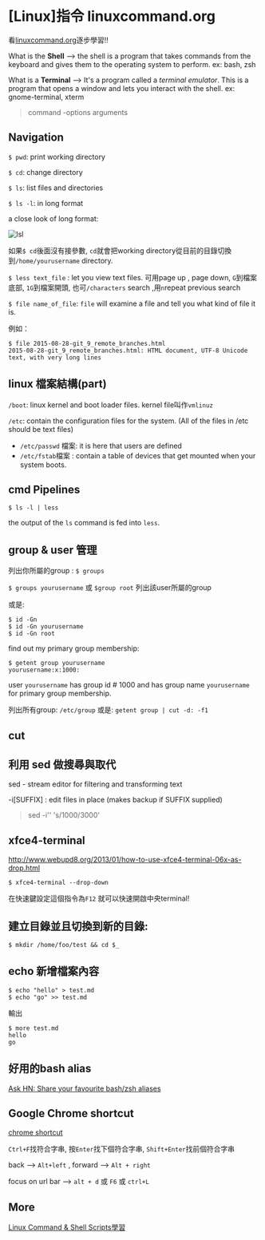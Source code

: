 # [Linux]指令  linuxcommand.org

看[linuxcommand.org](http://linuxcommand.org/)逐步學習!! 


What is the **Shell** --> the shell is a program that takes commands from the keyboard and gives them to the operating system to perform. ex: bash, zsh

What is a **Terminal** --> It's a program called a *terminal emulator*. This is a program that opens a window and lets you interact with the shell. ex: gnome-terminal, xterm

> command -options arguments

## Navigation 

`$ pwd`: print working directory

`$ cd`: change directory

`$ ls`: list files and directories

`$ ls -l`: in long format

a close look of long format: 

![lsl](http://imgur.com/XYeEqRQl.png)


如果`$ cd`後面沒有接參數, `cd`就會把working directory從目前的目錄切換到`/home/yourusername` directory.

`$ less text_file` : let you view text files. 可用page up , page down, `G`到檔案底部, `1G`到檔案開頭, 也可`/characters` search ,用`n`repeat previous search


`$ file name_of_file`: `file` will examine a file and tell you what kind of file it is.

例如：

```
$ file 2015-08-28-git_9_remote_branches.html 
2015-08-28-git_9_remote_branches.html: HTML document, UTF-8 Unicode text, with very long lines
```

## linux 檔案結構(part)

`/boot`: linux kernel and boot loader files.  kernel file叫作`vmlinuz`

`/etc`: contain the configuration files for the system.  (All of the files in /etc should be text files)

  - `/etc/passwd` 檔案: it is here that users are defined
  - `/etc/fstab`檔案 : contain a table of  devices that get mounted when your system boots.


## cmd Pipelines

```
$ ls -l | less
```

the output of the `ls` command is fed into `less`.



## group & user 管理

列出你所屬的group :  `$ groups`

`$ groups yourusername` 或 `$group root` 列出該user所屬的group

或是: 

```
$ id -Gn
$ id -Gn yourusername
$ id -Gn root
```

find out my primary group membership: 

```
$ getent group yourusername
yourusername:x:1000:
```

user `yourusername` has group id # 1000 and has group name `yourusername` for primary group membership.



列出所有group: `/etc/group` 或是: `getent group | cut -d: -f1`




## cut 


## 利用 sed 做搜尋與取代

sed - stream editor for filtering and transforming text

 -i[SUFFIX] : edit files in place (makes backup if SUFFIX supplied)

 > sed -i'' 's/1000/3000'


## xfce4-terminal

http://www.webupd8.org/2013/01/how-to-use-xfce4-terminal-06x-as-drop.html

``` 
$ xfce4-terminal --drop-down
```

在快速鍵設定這個指令為`F12` 就可以快速開啟中央terminal! 


## 建立目錄並且切換到新的目錄:

```
$ mkdir /home/foo/test && cd $_
```

## echo 新增檔案內容

``` 
$ echo "hello" > test.md
$ echo "go" >> test.md
```

輸出

```
$ more test.md
hello
go
```

## 好用的bash alias 

[Ask HN: Share your favourite bash/zsh aliases](https://news.ycombinator.com/item?id=9869231)


## Google Chrome shortcut

[chrome shortcut](https://support.google.com/chrome/answer/157179?hl=en)

`Ctrl+F`找符合字串, 按`Enter`找下個符合字串, `Shift+Enter`找前個符合字串

back --> `Alt+left` , forward --> `Alt + right`

focus on url bar --> `alt + d` 或 `F6` 或 `ctrl+L`


## More 

[Linux Command & Shell Scripts學習](http://linuxcommand.org/index.php)
